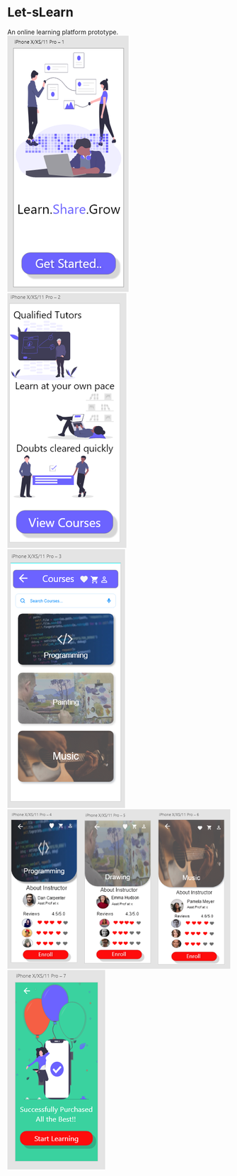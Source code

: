 # Let-sLearn
An online learning platform prototype.
![](https://github.com/iamsamuelhere/Let-sLearn/blob/master/1.png)
![](https://github.com/iamsamuelhere/Let-sLearn/blob/master/2.png)
![](https://github.com/iamsamuelhere/Let-sLearn/blob/master/3.png)
![](https://github.com/iamsamuelhere/Let-sLearn/blob/master/4.png)
![](https://github.com/iamsamuelhere/Let-sLearn/blob/master/5.png)
